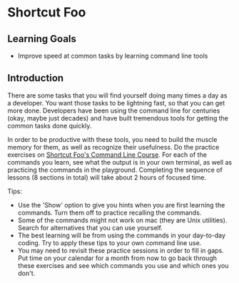 # Shortcut Foo

## Learning Goals

- Improve speed at common tasks by learning command line tools

## Introduction

There are some tasks that you will find yourself doing many times a day as a developer. You want those tasks to be lightning fast, so that you can get more done. Developers have been using the command line for centuries (okay, maybe just decades) and have built tremendous tools for getting the common tasks done quickly.

In order to be productive with these tools, you need to build the muscle memory for them, as well as recognize their usefulness. Do the practice exercises on [Shortcut Foo's Command Line Course](https://www.shortcutfoo.com/app/dojos/command-line). For each of the commands you learn, see what the output is in your own terminal, as well as practicing the commands in the playground. Completing the sequence of lessons (8 sections in total) will take about 2 hours of focused time.

Tips:

- Use the 'Show' option to give you hints when you are first learning the commands. Turn them off to practice recalling the commands.
- Some of the commands might not work on mac (they are Unix utilities). Search for alternatives that you can use yourself.
- The best learning will be from using the commands in your day-to-day coding. Try to apply these tips to your own command line use.
- You may need to revisit these practice sessions in order to fill in gaps. Put time on your calendar for a month from now to go back through these exercises and see which commands you use and which ones you don't.
